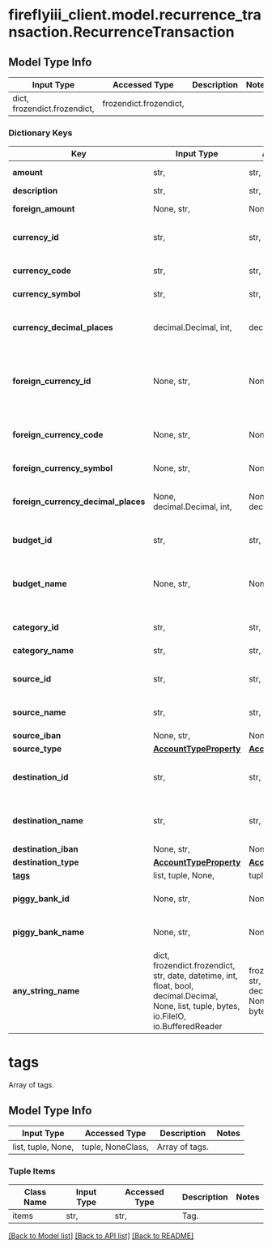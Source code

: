 # fireflyiii_client.model.recurrence_transaction.RecurrenceTransaction

## Model Type Info
Input Type | Accessed Type | Description | Notes
------------ | ------------- | ------------- | -------------
dict, frozendict.frozendict,  | frozendict.frozendict,  |  | 

### Dictionary Keys
Key | Input Type | Accessed Type | Description | Notes
------------ | ------------- | ------------- | ------------- | -------------
**amount** | str,  | str,  | Amount of the transaction. | 
**description** | str,  | str,  |  | 
**foreign_amount** | None, str,  | NoneClass, str,  | Foreign amount of the transaction. | [optional] 
**currency_id** | str,  | str,  | Submit either a currency_id or a currency_code. | [optional] 
**currency_code** | str,  | str,  | Submit either a currency_id or a currency_code. | [optional] 
**currency_symbol** | str,  | str,  |  | [optional] 
**currency_decimal_places** | decimal.Decimal, int,  | decimal.Decimal,  | Number of decimals in the currency | [optional] value must be a 32 bit integer
**foreign_currency_id** | None, str,  | NoneClass, str,  | Submit either a foreign_currency_id or a foreign_currency_code, or neither. | [optional] 
**foreign_currency_code** | None, str,  | NoneClass, str,  | Submit either a foreign_currency_id or a foreign_currency_code, or neither. | [optional] 
**foreign_currency_symbol** | None, str,  | NoneClass, str,  |  | [optional] 
**foreign_currency_decimal_places** | None, decimal.Decimal, int,  | NoneClass, decimal.Decimal,  | Number of decimals in the currency | [optional] value must be a 32 bit integer
**budget_id** | str,  | str,  | The budget ID for this transaction. | [optional] 
**budget_name** | None, str,  | NoneClass, str,  | The name of the budget to be used. If the budget name is unknown, the ID will be used or the value will be ignored. | [optional] 
**category_id** | str,  | str,  | Category ID for this transaction. | [optional] 
**category_name** | str,  | str,  | Category name for this transaction. | [optional] 
**source_id** | str,  | str,  | ID of the source account. Submit either this or source_name. | [optional] 
**source_name** | str,  | str,  | Name of the source account. Submit either this or source_id. | [optional] 
**source_iban** | None, str,  | NoneClass, str,  |  | [optional] 
**source_type** | [**AccountTypeProperty**](AccountTypeProperty.md) | [**AccountTypeProperty**](AccountTypeProperty.md) |  | [optional] 
**destination_id** | str,  | str,  | ID of the destination account. Submit either this or destination_name. | [optional] 
**destination_name** | str,  | str,  | Name of the destination account. Submit either this or destination_id. | [optional] 
**destination_iban** | None, str,  | NoneClass, str,  |  | [optional] 
**destination_type** | [**AccountTypeProperty**](AccountTypeProperty.md) | [**AccountTypeProperty**](AccountTypeProperty.md) |  | [optional] 
**[tags](#tags)** | list, tuple, None,  | tuple, NoneClass,  | Array of tags. | [optional] 
**piggy_bank_id** | None, str,  | NoneClass, str,  | Optional. Use either this or the piggy_bank_name | [optional] 
**piggy_bank_name** | None, str,  | NoneClass, str,  | Optional. Use either this or the piggy_bank_id | [optional] 
**any_string_name** | dict, frozendict.frozendict, str, date, datetime, int, float, bool, decimal.Decimal, None, list, tuple, bytes, io.FileIO, io.BufferedReader | frozendict.frozendict, str, BoolClass, decimal.Decimal, NoneClass, tuple, bytes, FileIO | any string name can be used but the value must be the correct type | [optional]

# tags

Array of tags.

## Model Type Info
Input Type | Accessed Type | Description | Notes
------------ | ------------- | ------------- | -------------
list, tuple, None,  | tuple, NoneClass,  | Array of tags. | 

### Tuple Items
Class Name | Input Type | Accessed Type | Description | Notes
------------- | ------------- | ------------- | ------------- | -------------
items | str,  | str,  | Tag. | 

[[Back to Model list]](../../README.md#documentation-for-models) [[Back to API list]](../../README.md#documentation-for-api-endpoints) [[Back to README]](../../README.md)

